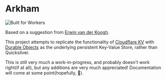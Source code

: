 # Arkham
![Built for Workers](https://tinyurl.com/builtForWorkers)

Based on a suggestion from [Erwin van der Koogh](https://github.com/evanderkoogh).

This project attempts to replicate the functionality of [Cloudflare KV](https://developers.cloudflare.com/workers/runtime-apis/kv) with [Durable Objects](https://developers.cloudflare.com/workers/runtime-apis/durable-objects) as the underlying persistent Key-Value Store, rather than Quicksilver.

This is still very much a work-in-progress, and probably doesn't work right(if at all), but any additions are very much appreciated! Documentation will come at some point(hopefully, 🤞).
